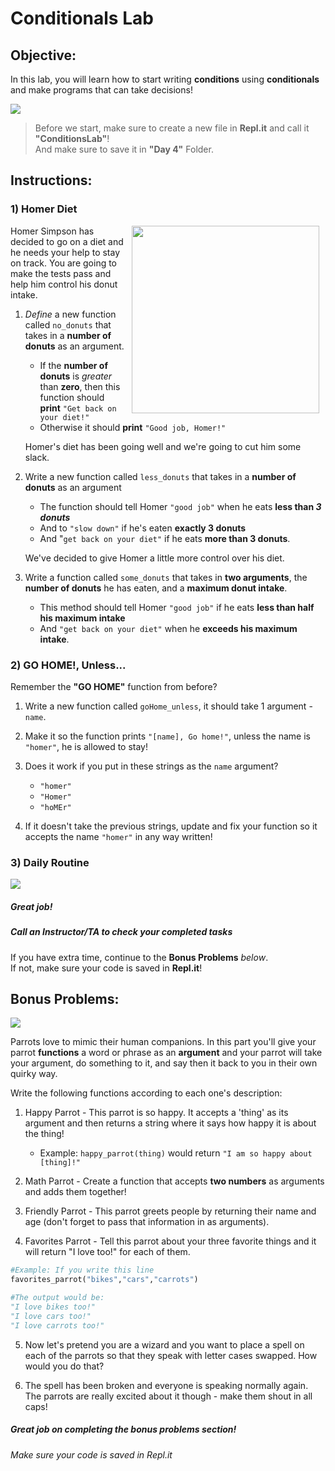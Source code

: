 # Conditionals Lab

## Objective: 
In this lab, you will learn how to start writing **conditions** using **conditionals** and make programs that can take decisions!



<img src="https://thumbs.gfycat.com/QualifiedAdolescentHind-size_restricted.gif">




> Before we start, make sure to create a new file in **Repl.it** and call it **"ConditionsLab"**!  
> And make sure to save it in **"Day 4"** Folder.  

## Instructions:

### 1) Homer Diet
<img src="https://s3.amazonaws.com/after-school-assets/homer.gif" width="300px" align="right" hspace="10"> Homer Simpson has decided to go on a diet and he needs your help to stay on track. You are going to make the tests pass and help him control his donut intake.   

1. *Define* a new function called `no_donuts` that takes in a **number of donuts** as an argument. 
    - If the **number of donuts** is *greater* than **zero**, then this function should **print** `"Get back on your diet!"` 
    - Otherwise it should **print** `"Good job, Homer!"`
    
    Homer's diet has been going well and we're going to cut him some slack. 
2. Write a new function called `less_donuts` that takes in a **number of donuts** as an argument
    - The function should tell Homer `"good job"` when he eats **less than *3 donuts***
    - And to `"slow down"` if he's eaten **exactly 3 donuts** 
    - And "`get back on your diet"` if he eats **more than 3 donuts**.

    We've decided to give Homer a little more control over his diet.  
3. Write a function called `some_donuts` that takes in **two arguments**, the **number of donuts** he has eaten, and a **maximum donut intake**. 
    - This method should tell Homer `"good job"` if he eats **less than half his maximum intake**
    - And `"get back on your diet"` when he **exceeds his maximum intake**.


### 2) GO HOME!, Unless...  

Remember the **"GO HOME"** function from before?
1. Write a new function called `goHome_unless`, it should take 1 argument - `name`.

2. Make it so the function prints `"[name], Go home!"`, unless the name is `"homer"`, he is allowed to stay!

3. Does it work if you put in these strings as the `name` argument?
    - `"homer"`
    - `"Homer"`
    - `"hoMEr"`
    
4. If it doesn't take the previous strings, update and fix your function so it accepts the name `"homer"` in any way written! 


### 3) Daily Routine



[![](https://thumbs.gfycat.com/ImpeccableInnocentHoiho-size_restricted.gif)]()




##### Great job!
##### Call an Instructor/TA to check your completed tasks
 

If you have extra time, continue to the **Bonus Problems** *below*.  
If not, make sure your code is saved in **Repl.it**!







## Bonus Problems:
[![](https://camo.githubusercontent.com/2f9feb41e6febba197c32171bba0924fe0b0123a/687474703a2f2f312e62702e626c6f6773706f742e636f6d2f2d4844492d58694c697264382f546f614a736568535930492f414141414141414142736f2f5848584f555f71444b336b2f73313630302f506172726f742b46756e6e792b50696374757265735f312e6a7067)]()

Parrots love to mimic their human companions. In this part you'll give your parrot **functions** a word or phrase as an **argument** and your parrot will take your argument, do something to it, and say then it back to you in their own quirky way.

Write the following functions according to each one's description:
1. Happy Parrot - This parrot is so happy. It accepts a 'thing' as its argument and then returns a string where it says how happy it is about the thing!  
    - Example: `happy_parrot(thing)` would return `"I am so happy about [thing]!"`

2. Math Parrot - Create a function that accepts **two numbers** as arguments and adds them together!

3. Friendly Parrot - This parrot greets people by returning their name and age (don't forget to pass that information in as arguments).

4. Favorites Parrot - Tell this parrot about your three favorite things and it will return "I love too!" for each of them.
```python
#Example: If you write this line
favorites_parrot("bikes","cars","carrots")

#The output would be:
"I love bikes too!"
"I love cars too!"
"I love carrots too!"
```

5. Now let's pretend you are a wizard and you want to place a spell on each of the parrots so that they speak with letter cases swapped. How would you do that? 

6. The spell has been broken and everyone is speaking normally again. The parrots are really excited about it though - make them shout in all caps!


##### Great job on completing the bonus problems section!  
###### Make sure your code is saved in Repl.it

